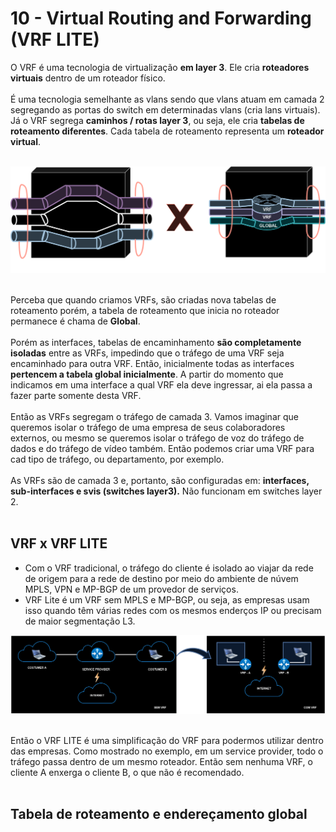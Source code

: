 # 10 - Virtual Routing and Forwarding (VRF LITE)

O VRF é uma tecnologia de virtualização **em layer 3**. Ele cria **roteadores virtuais** dentro de um roteador físico. <br></br>
É uma tecnologia semelhante as vlans sendo que vlans atuam em camada 2 segregando as portas do switch em determinadas vlans (cria lans virtuais). Já o VRF segrega **caminhos / rotas layer 3**, ou seja, ele cria **tabelas de roteamento diferentes**. Cada tabela de roteamento representa um **roteador virtual**. <br></br>

![VRF](Imagens/vrf.png) <br></br> 

Perceba que quando criamos VRFs, são criadas nova tabelas de roteamento porém, a tabela de roteamento que inicia no roteador permanece é chama de **Global**. <br></br>
Porém as interfaces, tabelas de encaminhamento **são completamente isoladas** entre as VRFs, impedindo que o tráfego de uma VRF seja encaminhado para outra VRF. Então, inicialmente todas as interfaces **pertencem a tabela global inicialmente**. A partir do momento que indicamos em uma interface a qual VRF ela deve ingressar, ai ela passa a fazer parte somente desta VRF. <br></br>
Então as VRFs segregam o tráfego de camada 3. Vamos imaginar que queremos isolar o tráfego de uma empresa de seus colaboradores externos, ou mesmo se queremos isolar o tráfego de voz do tráfego de dados e do tráfego de vídeo também. Então podemos criar uma VRF para cad tipo de tráfego, ou departamento, por exemplo. <br></br>
As VRFs são de camada 3 e, portanto, são configuradas em: **interfaces, sub-interfaces e svis (switches layer3).** Não funcionam em switches layer 2. <br></br>

## VRF x VRF LITE

- Com o VRF tradicional, o tráfego do cliente é isolado ao viajar da rede de origem para a rede de destino por meio do ambiente de núvem MPLS, VPN e MP-BGP de um provedor de serviços.
- VRF Lite é um VRF sem MPLS e MP-BGP, ou seja, as empresas usam isso quando têm várias redes com os mesmos enderços IP ou precisam de maior segmentação L3.

![VRF2](Imagens/vrf2.png) <br></br>

Então o VRF LITE é uma simplificação do VRF para podermos utilizar dentro das empresas. Como mostrado no exemplo, em um service provider, todo o tráfego passa dentro de um mesmo roteador. Então sem nenhuma VRF, o cliente A enxerga o cliente B, o que não é recomendado. <br></br>

## Tabela de roteamento e endereçamento global


